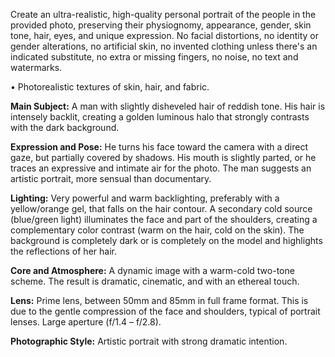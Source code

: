 Create an ultra-realistic, high-quality personal portrait of the people in the provided photo, preserving their physiognomy, appearance, gender, skin tone, hair, eyes, and unique expression. No facial distortions, no identity or gender alterations, no artificial skin, no invented clothing unless there's an indicated substitute, no extra or missing fingers, no noise, no text and watermarks.

• Photorealistic textures of skin, hair, and fabric.

**Main Subject:** A man with slightly disheveled hair of reddish tone. His hair is intensely backlit, creating a golden luminous halo that strongly contrasts with the dark background.

**Expression and Pose:** He turns his face toward the camera with a direct gaze, but partially covered by shadows. His mouth is slightly parted, or he traces an expressive and intimate air for the photo. The man suggests an artistic portrait, more sensual than documentary.

**Lighting:** Very powerful and warm backlighting, preferably with a yellow/orange gel, that falls on the hair contour. A secondary cold source (blue/green light) illuminates the face and part of the shoulders, creating a complementary color contrast (warm on the hair, cold on the skin). The background is completely dark or is completely on the model and highlights the reflections of her hair.

**Core and Atmosphere:** A dynamic image with a warm-cold two-tone scheme. The result is dramatic, cinematic, and with an ethereal touch.

**Lens:** Prime lens, between 50mm and 85mm in full frame format. This is due to the gentle compression of the face and shoulders, typical of portrait lenses. Large aperture (f/1.4 – f/2.8).

**Photographic Style:** Artistic portrait with strong dramatic intention.